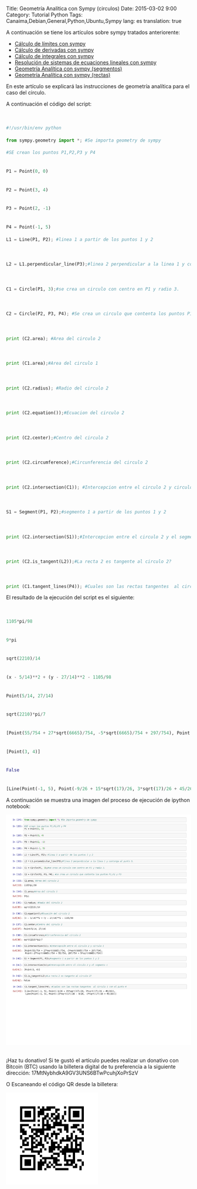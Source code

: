 Title: Geometría Analítica con Sympy (circulos)
Date: 2015-03-02 9:00
Category: Tutorial Python
Tags: Canaima,Debian,General,Python,Ubuntu,Sympy
lang: es
translation: true


A continuación se tiene los artículos sobre sympy tratados anteriorente:

* [Cálculo de límites con sympy](https://www.seraph.to/calculo-de-limites-con-la-libreria-sympy.html#calculo-de-limites-con-la-libreria-sympy)
* [Cálculo de derivadas con sympy](https://www.seraph.to/calculo-de-derivadas-con-sympy.html#calculo-de-derivadas-con-sympy)
* [Cálculo de integrales con sympy](https://www.seraph.to/calculo-de-integrales-con-sympy.html#calculo-de-integrales-con-sympy)
* [Resolución de sistemas de ecuaciones lineales con sympy](https://www.seraph.to/resolucion-de-sistemas-de-ecuaciones-con-sympy.html#resolucion-de-sistemas-de-ecuaciones-con-sympy)
* [Geometría Analítica con sympy (segmentos)](https://www.seraph.to/geometria-analitica-con-sympy-segmentos.html#geometria-analitica-con-sympy-segmentos)
* [Geometría Analítica con sympy (rectas)](https://www.seraph.to/geometria-analitica-con-sympy-rectas.html#geometria-analitica-con-sympy-rectas)  

En este artículo se explicará las instrucciones de geometría analítica para el caso del circulo.

A continuación el código del script:

```python


#!/usr/bin/env python

from sympy.geometry import *; #Se importa geometry de sympy

#SE crean los puntos P1,P2,P3 y P4


P1 = Point(0, 0)


P2 = Point(3, 4)


P3 = Point(2, -1)


P4 = Point(-1, 5)

L1 = Line(P1, P2); #linea 1 a partir de los puntos 1 y 2



L2 = L1.perpendicular_line(P3);#linea 2 perpendicular a la linea 1 y contenga al punto 3.



C1 = Circle(P1, 3);#se crea un circulo con centro en P1 y radio 3.



C2 = Circle(P2, P3, P4); #Se crea un circulo que contenta los puntos P1,P2 y P3



print (C2.area); #Area del circulo 2



print (C1.area);#Area del circulo 1



print (C2.radius); #Radio del circulo 2



print (C2.equation());#Ecuacion del circulo 2



print (C2.center);#Centro del circulo 2



print (C2.circumference);#Circunferencia del circulo 2



print (C2.intersection(C1)); #Intercepcion entre el circulo 2 y circulo 1



S1 = Segment(P1, P2);#segmento 1 a partir de los puntos 1 y 2



print (C2.intersection(S1));#Intercepcion entre el circulo 2 y el segmento 1



print (C2.is_tangent(L2));#La recta 2 es tangente al circulo 2?



print (C1.tangent_lines(P4)); #Cuales son las rectas tangentes  al circulo 1 con el punto 4
```


El resultado de la ejecución del script es el siguiente:

```python


1105*pi/98


9*pi


sqrt(2210)/14


(x - 5/14)**2 + (y - 27/14)**2 - 1105/98


Point(5/14, 27/14)


sqrt(2210)*pi/7


[Point(55/754 + 27*sqrt(6665)/754, -5*sqrt(6665)/754 + 297/754), Point(-27*sqrt(6665)/754 + 55/754, 297/754 + 5*sqrt(6665)/754)]


[Point(3, 4)]


False


[Line(Point(-1, 5), Point(-9/26 + 15*sqrt(17)/26, 3*sqrt(17)/26 + 45/26)), Line(Point(-1, 5), Point(-15*sqrt(17)/26 - 9/26, -3*sqrt(17)/26 + 45/26))]


```

A continuación se muestra una imagen del proceso de ejecución de ipython notebook:

![](./images/geometriaanaliticaconsympycirculos-1.png)

##  ##
¡Haz tu donativo!
Si te gustó el artículo puedes realizar un donativo con Bitcoin (BTC)
usando la billetera digital de tu preferencia a la siguiente
dirección: 17MtNybhdkA9GV3UNS6BTwPcuhjXoPrSzV

O Escaneando el código QR desde la billetera:

![17MtNybhdkA9GV3UNS6BTwPcuhjXoPrSzV](./images/17MtNybhdkA9GV3UNS6BTwPcuhjXoPrSzV.png)
